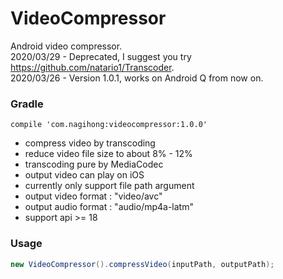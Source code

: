 # VideoCompressor
Android video compressor.   
2020/03/29 - Deprecated, I suggest you try https://github.com/natario1/Transcoder.  
2020/03/26 - Version 1.0.1, works on Android Q from now on.

### Gradle  
```Gradle
compile 'com.nagihong:videocompressor:1.0.0'
```  

* compress video by transcoding  
* reduce video file size to about 8% - 12%  
* transcoding pure by MediaCodec  
* output video can play on iOS  
* currently only support file path argument   
* output video format : "video/avc"  
* output audio format : "audio/mp4a-latm"  
* support api >= 18  

### Usage  
```Java  
new VideoCompressor().compressVideo(inputPath, outputPath);
```  

